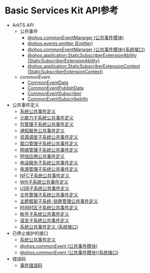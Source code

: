 # Basic Services Kit API参考 

- ArkTS API 
    - 公共事件
        - [@ohos.commonEventManager (公共事件模块)](./js-apis-commonEventManager.md)
        - [@ohos.events.emitter (Emitter)](./js-apis-emitter.md)
        - [@ohos.commonEventManager (公共事件模块)(系统接口)](./js-apis-commonEventManager-sys.md)
        - [@ohos.application.StaticSubscriberExtensionAbility (StaticSubscriberExtensionAbility)](./js-apis-application-staticSubscriberExtensionAbility.md)
        - [@ohos.application.StaticSubscriberExtensionContext (StaticSubscriberExtensionContext)](./js-apis-application-StaticSubscriberExtensionContext.md)
    - commonEvent
        - [CommonEventData](./js-apis-inner-commonEvent-commonEventData.md)
        - [CommonEventPublishData](./js-apis-inner-commonEvent-commonEventPublishData.md)
        - [CommonEventSubscriber](./js-apis-inner-commonEvent-commonEventSubscriber.md)
        - [CommonEventSubscribeInfo](./js-apis-inner-commonEvent-commonEventSubscribeInfo.md)
- 公共事件定义
    - [系统公共事件定义](./commonEventManager-definitions.md)
    - [元能力子系统公共事件定义](./common_event/commonEvent-ability.md)
    - [包管理子系统公共事件定义](./common_event/commonEvent-bundleManager.md)
    - [通知服务公共事件定义](./common_event/commonEvent-ans.md)
    - [资源调度子系统公共事件定义](./common_event/commonEvent-resourceschedule.md)
    - [窗口管理子系统公共事件定义](./common_event/commonEvent-window.md)
    - [网络管理子系统公共事件定义](./common_event/commonEvent-netmanager.md)
    - [短信应用公共事件定义](./common_event/commonEvent-mms.md)
    - [电话服务子系统公共事件定义](./common_event/commonEvent-telephony.md)
    - [电源管理子系统公共事件定义](./common_event/commonEvent-powermgr.md)
    - [NFC子系统公共事件定义](./common_event/commonEvent-nfc.md)
    - [Wifi子系统公共事件定义](./common_event/commonEvent-wifi.md)
    - [USB子系统公共事件定义](./common_event/commonEvent-usb.md)
    - [文件管理子系统公共事件定义](./common_event/commonEvent-filemanagement.md)
    - [主题框架子系统-锁屏管理公共事件定义](./common_event/commonEvent-screenlock.md)
    - [时间时区子系统公共事件定义](./common_event/commonEvent-time.md)
    - [帐号子系统公共事件定义](./common_event/commonEvent-account.md)
    - [语言子系统公共事件定义](./common_event/commonEvent-locale.md)
    - [系统公共事件定义 (系统接口)](./commonEventManager-definitions-sys.md)
- 已停止维护的接口
    - [系统公共事件定义](./commonEvent-definitions.md)
    - [@ohos.commonEvent (公共事件模块)](./js-apis-commonEvent.md)
    - [@ohos.commonEvent (公共事件模块)(系统接口)](./js-apis-commonEvent-sys.md)
- 错误码
    - [事件错误码](./errorcode-CommonEventService.md)